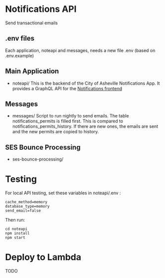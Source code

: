 # Notifications API
Send transactional emails

## .env files
Each application, noteapi and messages, needs a new file .env (based on .env.example)

## Main Application
* noteapi/
This is the backend of the City of Asheville Notifications App. It provides a GraphQL API for the [Notifications frontend](https://github.com/cityofasheville/notifications-frontend)

## Messages
* messages/
Script to run nightly to send emails.
The table notifications_permits is filled first. This is compared to notifications_permits_history. 
If there are new ones, the emails are sent and the new permits are copied to history.

## SES Bounce Processing
* ses-bounce-processing/


# Testing
For local API testing, set these variables in noteapi/.env :
```
cache_method=memory
database_type=memory
send_email=false
```

Then run:

```
cd noteapi
npm install
npm start
```

# Deploy to Lambda

TODO